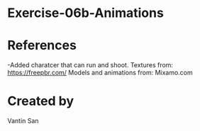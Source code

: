 # Exercise-06b-Animations

# References
-Added charatcer that can run and shoot.
Textures from: https://freepbr.com/
Models and animations from: Mixamo.com

# Created by 
Vantin San
